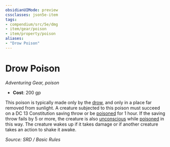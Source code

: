 ```yaml
---
obsidianUIMode: preview
cssclasses: json5e-item
tags:
- compendium/src/5e/dmg
- item/gear/poison
- item/property/poison
aliases: 
- "Drow Poison"
---
```

# Drow Poison
*Adventuring Gear, poison*  

- **Cost**: 200 gp

This poison is typically made only by the [drow](drow.md), and only in a place far removed from sunlight. A creature subjected to this poison must succeed on a DC 13 Constitution saving throw or be [poisoned](Conditions.md#poisoned) for 1 hour. If the saving throw fails by 5 or more, the creature is also [unconscious](Conditions.md#unconscious) while [poisoned](Conditions.md#poisoned) in this way. The creature wakes up if it takes damage or if another creature takes an action to shake it awake.

*Source: SRD / Basic Rules*